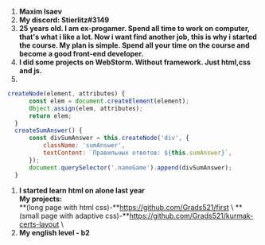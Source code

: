 1. **Maxim Isaev**
1. **My discord: Stierlitz#3149** 
1. **25 years old. I am ex-progamer. Spend all time to work on computer, that's what i like a lot. Now i want find another job, this is why i started the course. My plan is simple. Spend all your time on the course and become a good front-end developer.**
1. **I did some projects on WebStorm. Without framework. Just html,css and js.**
1. 
```javascript
createNode(element, attributes) {
      const elem = document.createElement(element);
      Object.assign(elem, attributes);
      return elem;
  }
  createSumAnswer() {
      const divSumAnswer = this.createNode('div', {
          className: 'sumAnswer',
          textContent: `Правильных ответов: ${this.sumAnswer}`,
      });
      document.querySelector('.nameGame').append(divSumAnswer);
  }
```
1. **I started learn html on alone last year**\
**My projects:**\
**(long page with html css)-**https://github.com/Grads521/first
\ 
**(small page with adaptive css)-**https://github.com/Grads521/kurmak-certs-layout
\     
1. **My english level - b2**